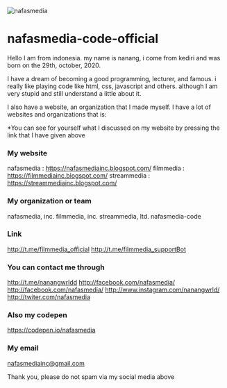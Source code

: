 ![nafasmedia](https://1.bp.blogspot.com/-48YQHDn1Js0/XvvXtK14v5I/AAAAAAAABUM/uETTSLxxTTEO3pQdp4fz-wPA2eCqCUZUACK4BGAsYHg/s320/nafasmedia-img.png)


# nafasmedia-code-official

Hello I am from indonesia.
my name is nanang, i come from kediri and was born on the 29th, october, 2020.

I have a dream of becoming a good programming, lecturer, and famous.
i really like playing code like html, css, javascript and others.
although I am very stupid and still understand a little about it.

I also have a website, an organization that I made myself. I have a lot of websites and organizations
that is:

*You can see for yourself what I discussed on my website by pressing the link that I have given above

### My website

nafasmedia : https://nafasmediainc.blogspot.com/
filmmedia : https://filmmediainc.blogspot.com/
streammedia : https://streammediainc.blogspot.com/

### My organization or team

nafasmedia, inc.
filmmedia, inc.
streammedia, ltd.
nafasmedia-code

### Link
http://t.me/filmmedia_official
http://t.me/filmmedia_supportBot

### You can contact me through
http://t.me/nanangwrldd
http://facebook.com/nafasmedia/
http://facebook.com/nafasmedia/
http://www.instagram.com/nanangwrld/
http://twiter.com/nafasmedia

### Also my codepen
https://codepen.io/nafasmedia

### My email
nafasmediainc@gmail.com

Thank you, please do not spam via my social media above
